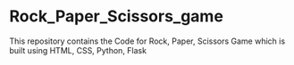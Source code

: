 # Rock_Paper_Scissors_game
This repository contains the Code for Rock, Paper, Scissors Game which is built using HTML, CSS, Python, Flask
